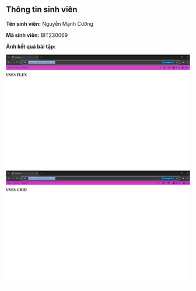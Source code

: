 </head>
<body>
    <div class="info">
        <h2>Thông tin sinh viên</h2>
        <p><strong>Tên sinh viên:</strong> Nguyễn Mạnh Cường</p>
        <p><strong>Mã sinh viên:</strong> BIT230069</p>
        <p><strong>Ảnh kết quả bài tập:</strong></p>
    </div>
</body>
</html>

![Anh](result\FLEX.png)
![Anh](result\GRID.png)